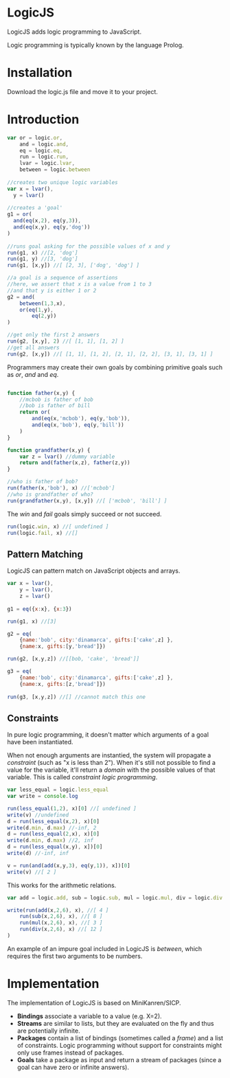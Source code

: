 LogicJS
=======

LogicJS adds logic programming to JavaScript.

Logic programming is typically known by the language Prolog.

Installation
=======

Download the logic.js file and move it to your project.

Introduction
=======

```javascript
var or = logic.or,
	and = logic.and,
	eq = logic.eq,
	run = logic.run,
	lvar = logic.lvar,
	between = logic.between
	
//creates two unique logic variables
var x = lvar(),
  y = lvar()
  
//creates a 'goal'
g1 = or(
  and(eq(x,2), eq(y,3)),
  and(eq(x,y), eq(y,'dog'))
)
	
//runs goal asking for the possible values of x and y
run(g1, x) //[2, 'dog']
run(g1, y) //[3, 'dog']
run(g1, [x,y]) //[ [2, 3], ['dog', 'dog'] ]

//a goal is a sequence of assertions
//here, we assert that x is a value from 1 to 3
//and that y is either 1 or 2
g2 = and(
	between(1,3,x),
	or(eq(1,y), 
		eq(2,y))
)

//get only the first 2 answers
run(g2, [x,y], 2) //[ [1, 1], [1, 2] ]
//get all answers
run(g2, [x,y]) //[ [1, 1], [1, 2], [2, 1], [2, 2], [3, 1], [3, 1] ]
```

Programmers may create their own goals by combining primitive goals such as *or*, *and* and *eq*.

```javascript

function father(x,y) {
	//mcbob is father of bob
	//bob is father of bill
	return or(
		and(eq(x,'mcbob'), eq(y,'bob')),
		and(eq(x,'bob'), eq(y,'bill'))
	)
}

function grandfather(x,y) {
	var z = lvar() //dummy variable
	return and(father(x,z), father(z,y))
}

//who is father of bob?
run(father(x,'bob'), x) //['mcbob']
//who is grandfather of who?
run(grandfather(x,y), [x,y]) //[ ['mcbob', 'bill'] ]
```

The *win* and *fail* goals simply succeed or not succeed.

```javascript
run(logic.win, x) //[ undefined ]
run(logic.fail, x) //[]
```

Pattern Matching
---------

LogicJS can pattern match on JavaScript objects and arrays.

```javascript
var x = lvar(), 
	y = lvar(),
	z = lvar()
	
g1 = eq({x:x}, {x:3})

run(g1, x) //[3]

g2 = eq(
	{name:'bob', city:'dinamarca', gifts:['cake',z] }, 
	{name:x, gifts:[y,'bread']})

run(g2, [x,y,z]) //[[bob, 'cake', 'bread']]

g3 = eq(
	{name:'bob', city:'dinamarca', gifts:['cake',z] }, 
	{name:x, gifts:[z,'bread']})
	
run(g3, [x,y,z]) //[] //cannot match this one
```

Constraints
-----------

In pure logic programming, it doesn't matter which arguments of a goal have been instantiated.

When not enough arguments are instantied, the system will propagate a *constraint* (such as "x is less than 2"). When it's still not possible to find a value for the variable, it'll return a *domain* with the possible values of that variable. This is called *constraint logic programming*.

```javascript
var less_equal = logic.less_equal
var write = console.log

run(less_equal(1,2), x)[0] //[ undefined ]
write(v) //undefined
d = run(less_equal(x,2), x)[0]
write(d.min, d.max) //-inf, 2
d = run(less_equal(2,x), x)[0]
write(d.min, d.max) //2, inf
d = run(less_equal(x,y), x])[0]
write(d) //-inf, inf

v = run(and(add(x,y,3), eq(y,1)), x])[0]
write(v) //[ 2 ]
```

This works for the arithmetic relations.

```javascript
var add = logic.add, sub = logic.sub, mul = logic.mul, div = logic.div

write(run(add(x,2,6), x), //[ 4 ]
	run(sub(x,2,6), x), //[ 8 ]
	run(mul(x,2,6), x), //[ 3 ]
	run(div(x,2,6), x) //[ 12 ]
)
```

An example of an impure goal included in LogicJS is *between*, which requires the first two arguments to be numbers.


Implementation
==============

The implementation of LogicJS is based on MiniKanren/SICP.

* **Bindings** associate a variable to a value (e.g. X=2).
* **Streams** are similar to lists, but they are evaluated on the fly and thus are potentially infinite.
* **Packages** contain a list of bindings (sometimes called a *frame*) and a list of constraints. Logic programming without support for constraints might only use frames instead of packages.
* **Goals** take a package as input and return a stream of packages (since a goal can have zero or infinite answers).
